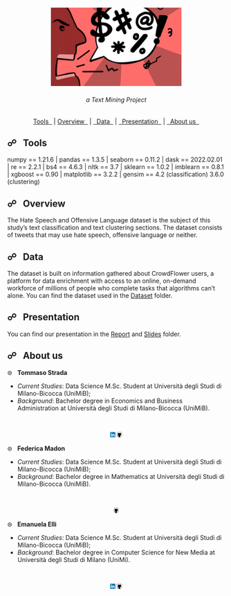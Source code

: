 <p align="center">
  <img src="https://github.com/emanuelaelli/Text_Mining/blob/main/Images/Hate-speech-Facebook-takes-down-post-calling-for-deporting-criminal-illegal-immigrants-750x450.jpg" width="60%">
</p>
  <h6 align="center">a Text Mining Project</h6>
<p align="center">
  <a href="#tools">Tools &nbsp;</a> |
  <a href="#overview">Overview &nbsp;</a> |
  <a href="#data">&nbsp; Data &nbsp;</a> |
  <a href="#presentation">&nbsp; Presentation &nbsp;</a> |
  <a href="#aboutus">&nbsp; About us &nbsp;</a>
</p>

<a name="tools"></a>
## &#9741; &nbsp; Tools
numpy == 1.21.6   |
pandas == 1.3.5  |
seaborn == 0.11.2  |
dask == 2022.02.01  |
re == 2.2.1  |
bs4 == 4.6.3  |
nltk == 3.7  |
sklearn == 1.0.2  |
imblearn == 0.8.1  |
xgboost == 0.90  |
matplotlib == 3.2.2  |
gensim == 4.2 (classification) 3.6.0 (clustering)

<a name="overview"></a>
## &#9741; &nbsp; Overview
The Hate Speech and Offensive Language dataset is the subject of this study’s text classification and text clustering sections.
The dataset consists of tweets that may use hate speech, offensive language or neither.

<a name="data"></a>
## &#9741; &nbsp; Data
The dataset is built on information gathered about CrowdFlower users, a platform for data enrichment with access to an online, on-demand workforce of millions of people who complete tasks that algorithms can’t alone.
You can find the dataset used in the <a href="https://github.com/emanuelaelli/Text_Mining/blob/main/Dataset/labeled_data.csv">Dataset</a> folder.<br>

<a name="presentation"></a>
## &#9741; &nbsp; Presentation 
You can find our presentation in the <a href="https://github.com/emanuelaelli/Text_Mining/blob/main/Report.pdf">Report</a> and <a href="https://github.com/emanuelaelli/Text_Mining/blob/main/Presentation.pdf">Slides</a> folder.<br>


<a name="aboutus"></a>
## &#9741; &nbsp; About us

&#8860; &nbsp; **Tommaso Strada** 

- *Current Studies*: Data Science M.Sc. Student at Università degli Studi di Milano-Bicocca (UniMiB);
- *Background*: Bachelor degree in Economics and Business Administration at Università degli Studi di Milano-Bicocca (UniMiB).
<br>

<p align = "center">
<a href = "https://linkedin.com/in/TommasoStrada"><img src="https://github.com/emanuelaelli/emanuelaelli/blob/main/Linkedin_logo.png" width = "2.3%"></a>
  <a href = "https://github.com/TStrada"><img src="https://github.com/emanuelaelli/emanuelaelli/blob/main/GitHub_logo.png" width = "2.5%"></a>
</p>

&#8860; &nbsp; **Federica Madon**

- *Current Studies*: Data Science M.Sc. Student at Università degli Studi di Milano-Bicocca (UniMiB);
- *Background*: Bachelor degree in Mathematics at Università degli Studi di Milano-Bicocca (UniMiB). 
<br>

<p align = "center">
  <a href = "https://github.com/f-madon"><img src="https://github.com/emanuelaelli/emanuelaelli/blob/main/GitHub_logo.png" width = "2.5%"></a>
</p>

&#8860; &nbsp; **Emanuela Elli**

- *Current Studies*: Data Science M.Sc. Student at Università degli Studi di Milano-Bicocca (UniMiB);
- *Background*: Bachelor degree in Computer Science for New Media at Università degli Studi di Milano (UniMi).
<br>

<p align = "center">
<a href = "https://www.linkedin.com/in/emanuela-elli-82137b206/"><img src="https://github.com/emanuelaelli/emanuelaelli/blob/main/Linkedin_logo.png" width = "2.3%"></a>
  <a href = "https://github.com/emanuelaelli"><img src="https://github.com/emanuelaelli/emanuelaelli/blob/main/GitHub_logo.png" width = "2.5%"></a>
</p>

<p align = "center">
</p>

